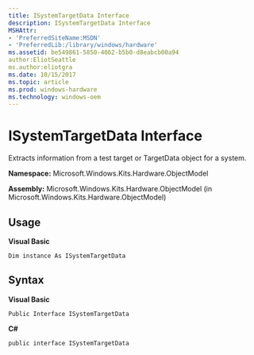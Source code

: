 ```yaml
---
title: ISystemTargetData Interface
description: ISystemTargetData Interface
MSHAttr:
- 'PreferredSiteName:MSDN'
- 'PreferredLib:/library/windows/hardware'
ms.assetid: be549861-5850-4062-b5b0-d8eabcb00a94
author:EliotSeattle
ms.author:eliotgra
ms.date: 10/15/2017
ms.topic: article
ms.prod: windows-hardware
ms.technology: windows-oem
---
```


# ISystemTargetData Interface


Extracts information from a test target or TargetData object for a system.

**Namespace:** Microsoft.Windows.Kits.Hardware.ObjectModel

**Assembly:** Microsoft.Windows.Kits.Hardware.ObjectModel (in Microsoft.Windows.Kits.Hardware.ObjectModel)

## <span id="Usage"></span><span id="usage"></span><span id="USAGE"></span>Usage


**Visual Basic**

`Dim instance As ISystemTargetData`

## <span id="Syntax"></span><span id="syntax"></span><span id="SYNTAX"></span>Syntax


**Visual Basic**

`Public Interface ISystemTargetData`

**C#**

`public interface ISystemTargetData`

 

 






